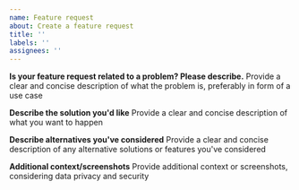 ```yaml
---
name: Feature request
about: Create a feature request
title: ''
labels: ''
assignees: ''
---
```


**Is your feature request related to a problem? Please describe.**
Provide a clear and concise description of what the problem is, preferably in form of a use case

**Describe the solution you'd like**
Provide a clear and concise description of what you want to happen

**Describe alternatives you've considered**
Provide a clear and concise description of any alternative solutions or features you've considered

**Additional context/screenshots**
Provide additional context or screenshots, considering data privacy and security
